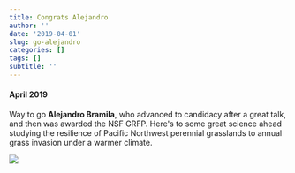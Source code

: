 ```yaml
---
title: Congrats Alejandro
author: ''
date: '2019-04-01'
slug: go-alejandro
categories: []
tags: []
subtitle: ''
---
```

#### April 2019
Way to go **Alejandro Bramila**, who advanced to candidacy after a great talk, and then was awarded the NSF GRFP. Here's to some great science ahead studying the resilience of Pacific Northwest perennial grasslands to annual grass invasion under a warmer climate. 

<image src="/img/Labnews_2019/alejandro-soil.png" caption="Triumphant Alejandro">


<!--more-->

